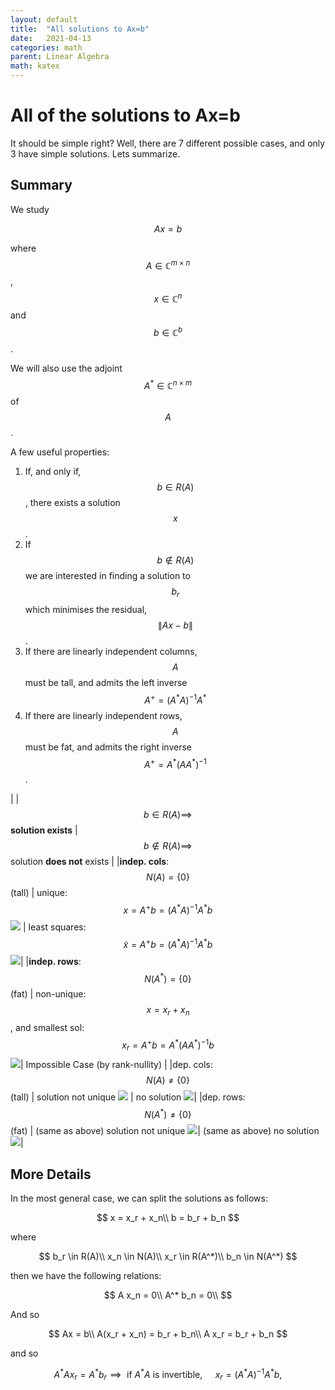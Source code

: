 ```yaml
---
layout: default
title:  "All solutions to Ax=b"
date:   2021-04-13
categories: math
parent: Linear Algebra
math: katex
---
```


# All of the solutions to Ax=b

It should be simple right? Well, there are 7 different possible cases, and only 3 have simple solutions. Lets summarize.

## Summary

We study

$$
Ax = b
$$

where $$A \in \mathbb{C}^{m\times n}$$, $$x \in \mathbb{C}^n$$ and $$b \in \mathbb{C}^{b}$$.

We will also use the adjoint $$A^* \in \mathbb{C}^{n \times m}$$ of $$A$$.

A few useful properties:
1. If, and only if, $$b \in R(A)$$, there exists a solution $$x$$.
2. If $$b \not \in R(A)$$ we are interested in finding a solution to $$b_r$$ which minimises the residual, $$\|Ax - b\|$$. 
3. If there are linearly independent columns, $$A$$ must be tall, and admits the left inverse $$A^+ = (A^* A)^{-1}A^*$$
4. If there are linearly independent rows, $$A$$ must be fat, and admits the right inverse $$A^+ = A^* (A A^*)^{-1}$$. 

|  | $$b \in R(A) \implies $$ **solution exists** | $$b\not \in R(A)\implies $$ solution **does not** exists |
|**indep. cols**: $$N(A) = \{0\}$$ (tall) | unique: $$x = A^+ b = (A^* A)^{-1} A^* b$$ ![](../assets/images/axb/case1.png) | least squares: $$\tilde x = A^+ b = (A^* A)^{-1} A^* b$$ ![](../assets/images/axb/case2.png)|
|**indep. rows**: $$N(A^*) = \{0\}$$ (fat)  | non-unique: $$x = x_r + x_n$$, and smallest sol: $$x_r = A^+ b = A^* (A A^*)^{-1} b$$ ![](../assets/images/axb/case3.png)| Impossible Case (by rank-nullity) |
|dep. cols: $$N(A) \neq \{0\}$$ (tall)  | solution not unique ![](../assets/images/axb/case4.png) | no solution ![](../assets/images/axb/case5.png)|
|dep. rows: $$N(A^*) \neq \{0\}$$ (fat)  | (same as above) solution not unique ![](../assets/images/axb/case4.png)| (same as above)  no solution ![](../assets/images/axb/case5.png)|


## More Details

In the most general case, we can split the solutions as follows:

$$
x = x_r + x_n\\
b = b_r + b_n
$$

where

$$
b_r \in R(A)\\
x_n \in N(A)\\
x_r \in R(A^*)\\
b_n \in N(A^*)
$$

then we have the following relations:

$$
A x_n = 0\\
A^* b_n = 0\\
$$

And so 

$$
Ax = b\\
A(x_r + x_n) = b_r + b_n\\
A x_r = b_r + b_n
$$

and so 

$$
A^* A x_r = A^*b_r \implies \text{ if } A^* A \text{ is invertible, }  \quad x_r = (A^* A )^{-1} A^* b, 
$$


